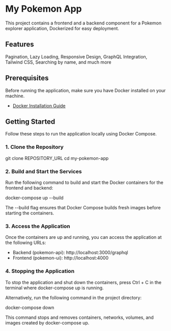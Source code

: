 # My Pokemon App

This project contains a frontend and a backend component for a Pokemon explorer application, Dockerized for easy deployment.

## Features
Pagination, Lazy Loading, Responsive Design, GraphQL Integration, Tailwind CSS, Searching by name, and much more

## Prerequisites

Before running the application, make sure you have Docker installed on your machine.

- [Docker Installation Guide](https://docs.docker.com/get-docker/)

## Getting Started

Follow these steps to run the application locally using Docker Compose.

### 1. Clone the Repository

git clone REPOSITORY_URL
cd my-pokemon-app

### 2. Build and Start the Services

Run the following command to build and start the Docker containers for the frontend and backend:

docker-compose up --build

The --build flag ensures that Docker Compose builds fresh images before starting the containers.

### 3. Access the Application

Once the containers are up and running, you can access the application at the following URLs:

- Backend (pokemon-api): http://localhost:3000/graphql
- Frontend (pokemon-ui): http://localhost:4000

### 4. Stopping the Application

To stop the application and shut down the containers, press Ctrl + C in the terminal where docker-compose up is running.

Alternatively, run the following command in the project directory:

docker-compose down

This command stops and removes containers, networks, volumes, and images created by docker-compose up.
